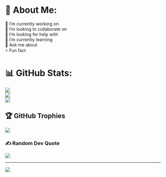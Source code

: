 # 💫 About Me:
🔭 I’m currently working on<br>👯 I’m looking to collaborate on<br>🤝 I’m looking for help with<br>🌱 I’m currently learning<br>💬 Ask me about<br>⚡ Fun fact

# 📊 GitHub Stats:
![](https://github-readme-stats.vercel.app/api?username=apih46&theme=dark&hide_border=false&include_all_commits=true&count_private=true)<br/>
![](https://github-readme-streak-stats.herokuapp.com/?user=apih46&theme=dark&hide_border=false)<br/>
![](https://github-readme-stats.vercel.app/api/top-langs/?username=apih46&theme=dark&hide_border=false&include_all_commits=true&count_private=true&layout=compact)

## 🏆 GitHub Trophies
![](https://github-profile-trophy.vercel.app/?username=apih46&theme=radical&no-frame=false&no-bg=false&margin-w=4)

### ✍️ Random Dev Quote
![](https://quotes-github-readme.vercel.app/api?type=horizontal&theme=radical)

---
[![](https://visitcount.itsvg.in/api?id=apih46&icon=0&color=0)](https://visitcount.itsvg.in)

<!-- Proudly created with GPRM ( https://gprm.itsvg.in ) -->